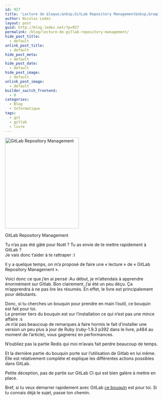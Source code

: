 ```yaml
---
id: 927
title: 'Lecture de &laquo;&nbsp;GitLab Repository Management&nbsp;&raquo;'
author: Nicolas Ledez
layout: post
guid: http://blog.ledez.net/?p=927
permalink: /blog/lecture-de-gitlab-repository-management/
hide_post_title:
  - default
unlink_post_title:
  - default
hide_post_meta:
  - default
hide_post_date:
  - default
hide_post_image:
  - default
unlink_post_image:
  - default
builder_switch_frontend:
  - 0
categories:
  - Blog
  - Informatique
tags:
  - git
  - gitlab
  - livre
---
```

<div id="attachment_928" style="width: 253px" class="wp-caption alignleft">
  <a href="http://bit.ly/1fTUYMy"><img class="size-medium wp-image-928" alt="GitLab Repository Management" src="http://blog.ledez.net/wp-content/uploads/2013/12/GitLab-Repository-Management-243x300.jpg" width="243" height="300" srcset="http://blog.ledez.net/wp-content/uploads/2013/12/GitLab-Repository-Management-243x300.jpg 243w, http://blog.ledez.net/wp-content/uploads/2013/12/GitLab-Repository-Management.jpg 500w" sizes="(max-width: 243px) 100vw, 243px" /></a>
  
  <p class="wp-caption-text">
    GitLab Repository Management
  </p>
</div>

Tu n&rsquo;as pas été gâté pour Noël ? Tu as envie de te mettre rapidement à GitLab ?  
Je vais donc t&rsquo;aider à te rattraper <img src="https://blog.ledez.net/wp-includes/images/smilies/simple-smile.png" alt=":)" class="wp-smiley" style="height: 1em; max-height: 1em;" />

Il y a quelque temps, on m&rsquo;a proposé de faire une &laquo;&nbsp;lecture&nbsp;&raquo; de &laquo;&nbsp;GitLab Repository Management&nbsp;&raquo;.

Voici donc ce que j&rsquo;en ai pensé :<!--more-->Au début, je m&rsquo;attendais à apprendre énormément sur Gitlab. Bon clairement, j&rsquo;ai été un peu déçu. Ça m’apprendra à ne pas lire les résumés. En effet, le livre est principalement pour débutants.

  
Donc, si tu cherches un bouquin pour prendre en main l&rsquo;outil, ce bouquin est fait pour toi.  
Le premier tiers du bouquin est sur l&rsquo;installation ce qui n&rsquo;est pas une mince affaire :s  
Je n&rsquo;ai pas beaucoup de remarques à faire hormis le fait d&rsquo;installer une version un peu plus à jour de Ruby (ruby-1.9.3 p392 dans le livre, p484 au moment de l&rsquo;article), vous gagnerez en performances.

N&rsquo;oubliez pas la partie Redis qui moi m&rsquo;avais fait perdre beaucoup de temps.

Et la dernière partie du bouquin porte sur l&rsquo;utilisation de Gitlab en lui même. Elle est relativement complète et explique les différentes actions possibles dans GitLab.

Petite déception, pas de partie sur GitLab CI qui est bien galère à mettre en place.

Bref, si tu veux démarrer rapidement avec GitLab [ce bouquin][1] est pour toi. Si tu connais déjà le sujet, passe ton chemin.

 [1]: http://bit.ly/1fTUYMy
